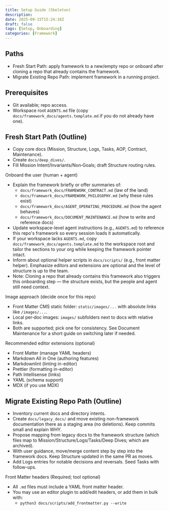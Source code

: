 ```yaml
---
title: Setup Guide (Skeleton)
description: 
date: 2025-09-15T15:24:18Z
draft: false
tags: [Setup, Onboarding]
categories: [Framework]
---
```


## Paths
- Fresh Start Path: apply framework to a new/empty repo or onboard after cloning a repo that already contains the framework.
- Migrate Existing Repo Path: implement framework in a running project.

## Prerequisites
- Git available; repo access.
- Workspace root `AGENTS.md` file (copy `docs/framework_docs/agents.template.md` if you do not already have one).

## Fresh Start Path (Outline)
- Copy core docs (Mission, Structure, Logs, Tasks, AOP, Contract, Maintenance).
- Create `docs/deep_dives/`.
- Fill Mission Intent/Invariants/Non‑Goals; draft Structure routing rules.

Onboard the user (human + agent)
- Explain the framework briefly or offer summaries of:
  - `docs/framework_docs/FRAMEWORK_CONTRACT.md` (law of the land)
  - `docs/framework_docs/FRAMEWORK_PHILOSOPHY.md` (why these rules exist)
  - `docs/framework_docs/AGENT_OPERATING_PROCEDURE.md` (how the agent behaves)
  - `docs/framework_docs/DOCUMENT_MAINTENANCE.md` (how to write and reference docs)
- Update workspace-level agent instructions (e.g., `AGENTS.md`) to reference this repo's framework so every session loads it automatically.
- If your workspace lacks `AGENTS.md`, copy `docs/framework_docs/agents.template.md` to the workspace root and tailor the sections to your org while keeping the framework pointer intact.
- Inform about optional helper scripts in `docs/scripts/` (e.g., front matter helper). Emphasize editors and extensions are optional and the level of structure is up to the team.
- Note: Cloning a repo that already contains this framework also triggers this onboarding step — the structure exists, but the people and agent still need context.

Image approach (decide once for this repo)
- Front Matter CMS static folder: `static/images/...` with absolute links like `/images/...`.
- Local per‑doc images: `images/` subfolders next to docs with relative links.
- Both are supported; pick one for consistency. See Document Maintenance for a short guide on switching later if needed.

Recommended editor extensions (optional)
- Front Matter (manage YAML headers)
- Markdown All in One (authoring features)
- Markdownlint (linting in-editor)
- Prettier (formatting in-editor)
- Path Intellisense (links)
- YAML (schema support)
- MDX (if you use MDX)

## Migrate Existing Repo Path (Outline)
- Inventory current docs and directory intents.
- Create `docs/legacy_docs/` and move existing non-framework documentation there as a staging area (no deletions). Keep commits small and explain WHY.
- Propose mapping from legacy docs to the framework structure (which files map to Mission/Structure/Logs/Tasks/Deep Dives; which are archived).
- With user guidance, move/merge content step by step into the framework docs. Keep Structure updated in the same PR as moves.
- Add Logs entries for notable decisions and reversals. Seed Tasks with follow-ups.

Front Matter headers (Required; tool optional)
- All `.md` files must include a YAML front matter header.
- You may use an editor plugin to add/edit headers, or add them in bulk with:
  - `python3 docs/scripts/add_frontmatter.py --write`
